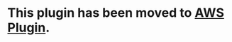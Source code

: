 # This plugin has been moved to [AWS Plugin](https://github.com/cloudify-cosmo/cloudify-aws-plugin).
